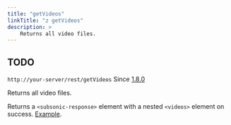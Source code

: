 ```yaml
---
title: "getVideos"
linkTitle: "z getVideos"
description: >
    Returns all video files.
---
```


## TODO

`http://your-server/rest/getVideos` Since [1.8.0](../subsonic-versions)

Returns all video files.

Returns a `<subsonic-response>` element with a nested `<videos>` element on success. [Example](http://subsonic.org/pages/inc/api/examples/videos_example_1.xml).
